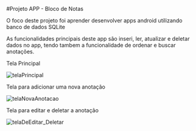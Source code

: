 #Projeto APP - Bloco de Notas

O foco deste projeto foi aprender desenvolver apps android utilizando banco de dados SQLite

As funcionalidades principais deste app são inseri, ler, atualizar e deletar dados no app,
tendo tambem a funcionalidade de ordenar e buscar anotações.


Tela Principal

![telaPrincipal](https://github.com/user-attachments/assets/8e108976-c4bd-4527-a1f2-74dbaca630ed)


Tela para adicionar uma nova anotação

![telaNovaAnotacao](https://github.com/user-attachments/assets/bad29d78-da7e-47d1-9a5e-dba6d7553d14)

Tela para editar e deletar a anotação

![telaDeEditar_Deletar](https://github.com/user-attachments/assets/483adfbd-d47b-49d5-aea9-cc0ce91a1d5b)



